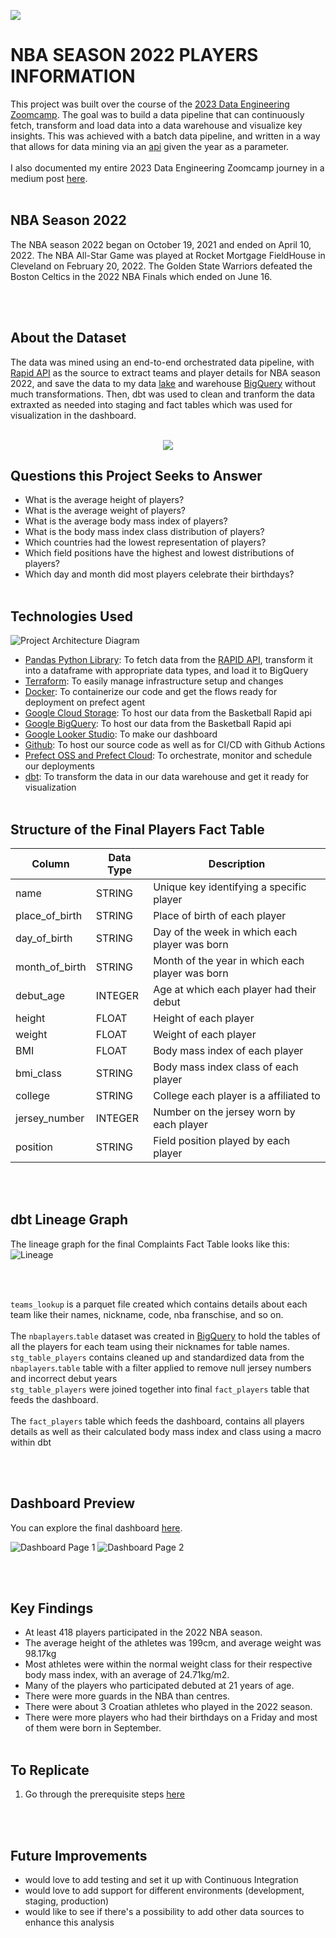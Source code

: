 ![](utils/2022-championship-logo.png)

# NBA SEASON 2022 PLAYERS INFORMATION

This project was built over the course of the [2023 Data Engineering Zoomcamp](https://github.com/DataTalksClub/data-engineering-zoomcamp). The goal was to build a data pipeline that can continuously fetch, transform and load data into a data warehouse and visualize key insights. This was achieved with a batch data pipeline, and written in a way that allows for data mining via an [api](<(https://api-sports.io/documentation/nba/v2)>) given the year as a parameter. </br></br>
I also documented my entire 2023 Data Engineering Zoomcamp journey in a medium post [here](https://medium.com/@/list/2023-data-engineering-zoomcamp-dfa7bb438f44).
</br>
</br>

## NBA Season 2022
The NBA season 2022 began on October 19, 2021 and ended on April 10, 2022. The NBA All-Star Game was played at Rocket Mortgage FieldHouse in Cleveland on February 20, 2022. The Golden State Warriors defeated the Boston Celtics in the 2022 NBA Finals which ended on June 16.


</br>
</br>

## About the Dataset

The data was mined using an end-to-end orchestrated data pipeline, with [Rapid API](https://rapidapi.com/api-sports/api/api-nba/) as the source to extract teams and player details for NBA season 2022, and save the data to my data [lake](https://console.cloud.google.com/storage/) and warehouse [BigQuery](https://console.cloud.google.com/bigquery/) without much transformations. Then, dbt was used to clean and tranform the data extraxted as needed into staging and fact tables which was used for visualization in the dashboard.
</br>
</br>

<p align="center">
<img src="utils/image_nba_teams.png">
</p>

## Questions this Project Seeks to Answer

- What is the average height of players?
- What is the average weight of players?
- What is the average body mass index of players?
- What is the body mass index class distribution of players?
- Which countries had the lowest representation of players?
- Which field positions have the highest and lowest distributions of players?
- Which day and month did most players celebrate their birthdays?
  </br>
  </br>

## Technologies Used

![Project Architecture Diagram](utils/de-zoomcamp-project.png)

- [Pandas Python Library](https://pandas.pydata.org/): To fetch data from the [RAPID API](https://api-sports.io/documentation/nba/v2), transform it into a dataframe with appropriate data types, and load it to BigQuery
- [Terraform](https://www.terraform.io/): To easily manage infrastructure setup and changes
- [Docker](https://www.docker.com/): To containerize our code and get the flows ready for deployment on prefect agent
- [Google Cloud Storage](https://cloud.google.com/storage): To host our data from the Basketball Rapid api
- [Google BigQuery](https://cloud.google.com/bigquery): To host our data from the Basketball Rapid api
- [Google Looker Studio](https://lookerstudio.google.com/): To make our dashboard
- [Github](https://github.com/): To host our source code as well as for CI/CD with Github Actions
- [Prefect OSS and Prefect Cloud](https://www.prefect.io/): To orchestrate, monitor and schedule our deployments
- [dbt](https://www.getdbt.com/): To transform the data in our data warehouse and get it ready for visualization
  </br>
  </br>

## Structure of the Final Players Fact Table

| Column         | Data Type | Description                                  |
| -------------- | --------- | -------------------------------------------- |
| name | STRING | Unique key identifying a specific player |
| place_of_birth | STRING | Place of birth of each player |
| day_of_birth | STRING | Day of the week in which each player was born |
| month_of_birth | STRING | Month of the year in which each player was born |
| debut_age | INTEGER | Age at which each player had their debut |
| height | FLOAT | Height of each player |
| weight | FLOAT   | Weight of each player |
| BMI | FLOAT | Body mass index of each player |
| bmi_class | STRING | Body mass index class of each player |
| college | STRING | College each player is a affiliated to |
| jersey_number | INTEGER | Number on the jersey worn by each player |
| position | STRING | Field position played by each player |

</br>
</br>

## dbt Lineage Graph

The lineage graph for the final Complaints Fact Table looks like this:
![Lineage](utils/dbt_lineage.png)

</br>
</br>

`teams_lookup` is a parquet file created which contains details about each team like their names, nickname, code, nba franschise, and so on.
</br>
</br>
The `nbaplayers`.`table` dataset was created in [BigQuery](https://cloud.google.com/bigquery) to hold the tables of all the players for each team using their nicknames for table names. `stg_table_players` contains cleaned up and standardized data from the `nbaplayers`.`table` table with a filter applied to remove null jersey numbers and incorrect debut years
</br>
`stg_table_players` were joined together into final `fact_players` table that feeds the dashboard.
</br>
</br>
The `fact_players` table which feeds the dashboard, contains all players details as well as their calculated body mass index and class using a macro within dbt

</br>
</br>

## Dashboard Preview

You can explore the final dashboard [here](https://lookerstudio.google.com/reporting/65ee32b0-4626-4a39-8065-5d8c27380a1a).

![Dashboard Page 1](utils/dashboard1.png)
![Dashboard Page 2](utils/dashboard2.png)

</br>
</br>

## Key Findings

- At least 418 players participated in the 2022 NBA season.
- The average height of the athletes was 199cm, and average weight was 98.17kg
- Most athletes were within the normal weight class for their respective body mass index, with an average of 24.71kg/m2.
- Many of the players who participated debuted at 21 years of age.
- There were more guards in the NBA than centres.
- There were about 3 Croatian athletes who played in the 2022 season.
- There were more players who had their birthdays on a Friday and most of them were born in September.
  </br>
  </br>

## To Replicate

1. Go through the prerequisite steps [here](./replicate.md)

</br>
</br>

## Future Improvements

- would love to add testing and set it up with Continuous Integration
- would love to add support for different environments (development, staging, production)
- would like to see if there's a possibility to add other data sources to enhance this analysis
